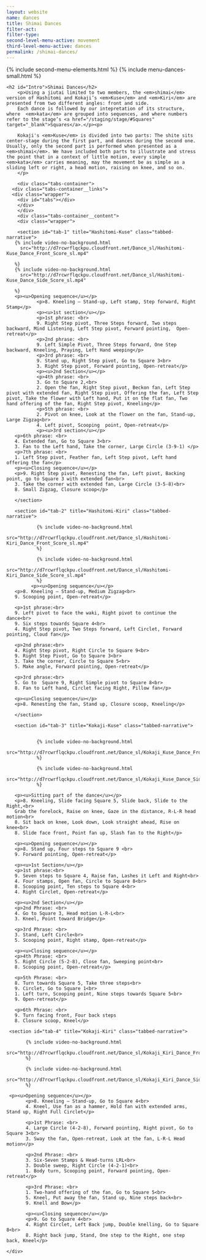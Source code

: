 ```yaml
---
layout: website
name: dances
title: Shimai Dances
filter-act:
filter-type:
second-level-menu-active: movement
third-level-menu-active: dances
permalink: /shimai-dances/
---
```


{% include second-menu-elements.html %}
{% include menu-dances-small.html %}

<main class="page-content">
  <div class="text-container">

    <h2 id="Intro">Shimai Dances</h2>
        <p>Using a jiutai limited to two members, the <em>shimai</em> version of Hashitomi and Kokaji’s <em>Kuse</em> and <em>Kiri</em> are presented from two different angles: front and side.
        Each dance is followed by our intepretation of its structure, where  <em>kata</em> are grouped into sequences, and where numbers refer to the stage’s <a href="/staging/stage/#Squares" target="_blank">Squares</a>.</p><p>

        Kokaji's <em>Kuse</em> is divided into two parts: The shite sits center-stage during the first part, and dances during the second one. Usually, only the second part is performed when presented as a <em>shimai</em>. We have included both parts to illustrate and stress the point that in a context of little motion, every simple <em>kata</em> carries meaning, may the movement be as simple as a sliding left or right, a head motion, raising on knee, and so on.
        </p>

        <div class="tabs-container">
      <div class="tabs-container__links">
      <div class="wrapper">
        <div id="tabs"></div>
        </div>
        </div>
        <div class="tabs-container__content">
        <div class="wrapper">

        <section id="tab-1" title="Hashitomi-Kuse" class="tabbed-narrative">
       {% include video-no-background.html
         src="http://d7rcwrflqckpu.cloudfront.net/Dance_sl/Hashitomi-Kuse_Dance_Front_Score_sl.mp4"

       %}
       {% include video-no-background.html
         src="http://d7rcwrflqckpu.cloudfront.net/Dance_sl/Hashitomi-Kuse_Dance_Side_Score_sl.mp4"

       %}
       <p><u>Opening sequence</u></p>
               <p>8. Kneeling – Stand-up, Left stamp, Step forward, Right Stamp</p>
               <p><u>1st section</u></p>
               <p>1st phrase: <br>
               9. Right Step pivot, Three Steps forward, Two steps backward, Mind Listening, Left Step pivot, Forward pointing,  Open-retreat</p>
               <p>2nd phrase: <br>
               9. Left Simple Pivot, Three Steps forward, One Step backward, Kneeling, Praying, Left Hand weeping</p>
               <p>3rd phrase: <br>
               9. Stand up, Right Step pivot, Go to Square 3<br>
               3. Right Step pivot, Forward pointing, Open-retreat</p>
               <p><u>2nd Section</u></p>
               <p>4th phrase: <br>
               3. Go to Square 2,<br>
               2. Open the fan, Right Step pivot, Beckon fan, Left Step pivot with extended fan, Right Step pivot, Offering the fan, Left Step pivot, Take the flower with Left hand, Put it on the flat fan, Two hand offering of the fan, Right Step pivot, Kneeling</p>
               <p>5th phrase: <br>
               2. Pivot on knee, Look at the flower on the fan, Stand-up, Large Zigzag<br>
               4. Left pivot, Scooping  point, Open-retreat</p>
               <p><u>3rd section</u></p>
       <p>6th phrase: <br>
       4. Extended fan, Go to Square 3<br>
       3. Fan to the Left hand, Take the corner, Large Circle (3-9-1) </p>
       <p>7th phrase: <br>
       1. Left Step pivot, Feather fan, Left Step pivot, Left hand offering the fan</p>
       <p><u>Closing sequence</u></p>
       <p>9. Right Step pivot, Renesting the fan, Left pivot, Backing point, go to Square 3 with extended fan<br>
       3. Take the corner with extended fan, Large Circle (3-5-8)<br>
       8. Small Zigzag, Closure scoop</p>

       </section>

       <section id="tab-2" title="Hashitomi-Kiri" class="tabbed-narrative">

               {% include video-no-background.html
                 src="http://d7rcwrflqckpu.cloudfront.net/Dance_sl/Hashitomi-Kiri_Dance_Front_Score_sl.mp4"
               %}

               {% include video-no-background.html
                 src="http://d7rcwrflqckpu.cloudfront.net/Dance_sl/Hashitomi-Kiri_Dance_Side_Score_sl.mp4"
               %}
             <p><u>Opening sequence</u></p>
       <p>8. Kneeling – Stand-up, Medium Zigzag<br>
       9. Scooping point, Open-retreat</p>

       <p>1st phrase:<br>
       9. Left pivot to face the waki, Right pivot to continue the dance<br>
       9. Six steps towards Square 4<br>
       4. Right Step pivot, Two Steps forward, Left Circlet, Forward pointing, Cloud fan</p>

       <p>2nd phrase:<br>
       4. Right Step pivot, Right Circle to Square 9<br>
       9. Right Step Pivot, Go to Square 3<br>
       3. Take the corner, Circle to Square 5<br>
       5. Make angle, Forward pointing, Open-retreat</p>

       <p>3rd phrase:<br>
       5. Go to  Square 9, Right Simple pivot to Square 8<br>
       8. Fan to Left hand, Circlet facing Right, Pillow fan</p>

       <p><u>Closing sequence</u></p>
       <p>8. Renesting the fan, Stand up, Closure scoop, Kneeling</p>

       </section>

       <section id="tab-3" title="Kokaji-Kuse" class="tabbed-narrative">


               {% include video-no-background.html
          src="http://d7rcwrflqckpu.cloudfront.net/Dance_sl/Kokaji_Kuse_Dance_Front_Score_sl.mp4"
               %}

               {% include video-no-background.html
            src="http://d7rcwrflqckpu.cloudfront.net/Dance_sl/Kokaji_Kuse_Dance_Side_Score_sl.mp4"
               %}

       <p><u>Sitting part of the dance</u></p>
       <p>8. Kneeling, Slide facing Square 5, Slide back, Slide to the Right,<br>
       Grab the forelock, Raise on knee, Gaze in the distance, R-L-R head motion<br>
       8. Sit back on knee, Look down, Look straight ahead, Rise on knee<br>
       8. Slide face front, Point fan up, Slash fan to the Right</p>

       <p><u>Opening sequence</u></p>
       <p>8. Stand up, Four steps to Square 9 <br>
       9. Forward pointing, Open-retreat</p>

       <p><u>1st Section</u></p>
       <p>1st phrase:<br>
       9. Seven steps to Square 4, Raise fan, Lashes it Left and Right<br>
       4. Four stamps, Open fan, Circle to Square 8<br>
       8. Scooping point, Ten steps to Square 4<br>
       4. Right Circlet, Open-retreat</p>

       <p><u>2nd Section</u></p>
       <p>2nd Phrase: <br>
       4. Go to Square 3, Head motion L-R-L<br>
       3. Kneel, Point toward Bridge</p>

       <p>3rd Phrase: <br>
       3. Stand, Left Circle<br>
       5. Scooping point, Right stamp, Open-retreat</p>

       <p><u>Closing sequence</u></p>
       <p>4th Phrase: <br>
       5. Right Circle (5-2-8), Close fan, Sweeping point<br>
       8. Scooping point, Open-retreat</p>

       <p>5th Phrase: <br>
       8. Turn towards Square 5, Take three steps<br>
       9. Circlet, Go to Square 1<br>
       1. Left turn, Scooping point, Nine steps towards Square 5<br>
       9. Open-retreat</p>

       <p>6th Phrase: <br>
       9. Turn facing front, Four back steps
       8. Closure scoop, Kneel</p>
</section>

     <section id="tab-4" title="Kokaji-Kiri" class="tabbed-narrative">

           {% include video-no-background.html
         src="http://d7rcwrflqckpu.cloudfront.net/Dance_sl/Kokaji_Kiri_Dance_Front_Score_sl.mp4"
           %}

           {% include video-no-background.html
           src="http://d7rcwrflqckpu.cloudfront.net/Dance_sl/Kokaji_Kiri_Dance_Side_Score_sl.mp4"
           %}

     <p><u>Opening sequence</u></p>
           <p>8. Kneeling – Stand-up, Go to Square 4<br>
           4. Kneel, Use fan as a hammer, Hold fan with extended arms, Stand up, Right Full Circlet</p>

           <p>1st Phrase: <br>
           4. Large Circle (4-2-8), Forward pointing, Right pivot, Go to Square 3<br>
           3. Sway the fan, Open-retreat, Look at the fan, L-R-L Head motion</p>

           <p>2nd Phrase: <br>
           3. Six-Seven Stamps & Head-turns LRL<br>
           3. Double sweep, Right Circle (4-2-1)<br>
           1. Body turn, Scooping point, Forward pointing, Open-retreat</p>

           <p>3rd Phrase: <br>
           1. Two-hand offering of the fan, Go to Square 5<br>
           5. Kneel, Put away the fan, Stand up, Nine steps back<br>
           9. Knell and Bow</p>

           <p><u>Closing sequence</u></p>
           <p>9. Go to Square 4<br>
           4. Right Circlet, Left Back jump, Double knelling, Go to Square 8<br>
           8. Right back jump, Stand, One step to the Right, one step back, Kneel</p>

   </section>


    </div>
  </div>
</div>


</div>

</main>
